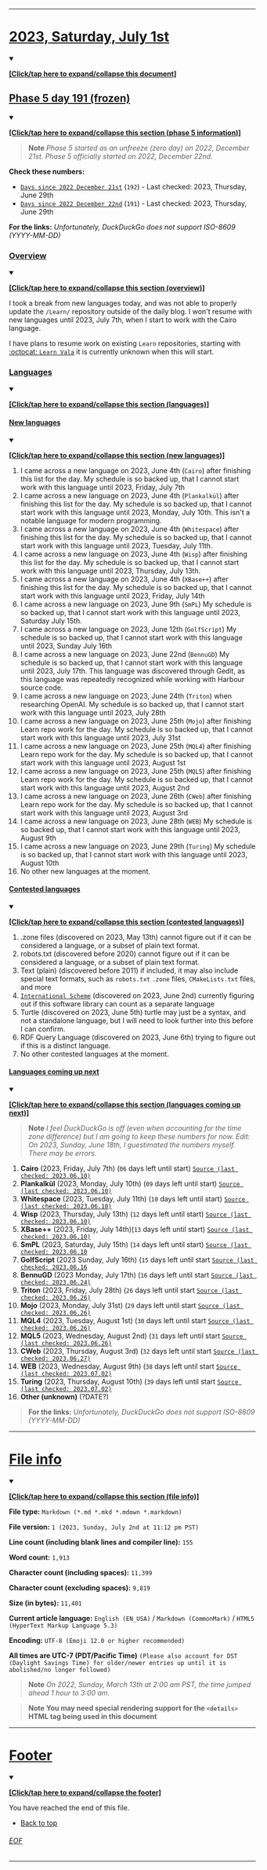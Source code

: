 	
***

# [2023, Saturday, July 1st](#2023-Saturday-July-1st)

<details open><summary><p lang="en"><b><u>[Click/tap here to expand/collapse this document]</u></b></p></summary>

## [Phase 5 day 191 (frozen)](#Phase-5-day-191-frozen)

<details open><summary><p lang="en"><b><u>[Click/tap here to expand/collapse this section (phase 5 information)]</u></b></p></summary>

> **Note** _Phase 5 started as an unfreeze (zero day) on 2022, December 21st. Phase 5 officially started on 2022, December 22nd._

**Check these numbers:**

- [`Days since 2022 December 21st`](https://duckduckgo.com/?q=days+since+december+21st+2022&t=ffab&ia=answer) (`192`) - Last checked: 2023, Thursday, June 29th
- [`Days since 2022 December 22nd`](https://duckduckgo.com/?q=days+since+december+22nd+2022&t=ffab&ia=answer) (`191`) - Last checked: 2023, Thursday, June 29th

**For the links:** _Unfortunately, DuckDuckGo does not support ISO-8609 (YYYY-MM-DD)_

</details>

### [Overview](#Overview)

<details open><summary><p lang="en"><b><u>[Click/tap here to expand/collapse this section (overview)]</u></b></p></summary>

I took a break from new languages today, and was not able to properly update the `/Learn/` repository outside of the daily blog. I won't resume with new languages until 2023, July 7th, when I start to work with the Cairo language.

I have plans to resume work on existing `Learn` repositories, starting with [:octocat: `Learn Vala`](https://github.com/seanpm2001/Learn-Vala/) it is currently unknown when this will start.

</details>

### [Languages](#Languages)

<details open><summary><p lang="en"><b><u>[Click/tap here to expand/collapse this section (languages)]</u></b></p></summary>

#### [New languages](#New-languages)

<details open><summary><p lang="en"><b><u>[Click/tap here to expand/collapse this section (new languages)]</u></b></p></summary>

1. I came across a new language on 2023, June 4th (`Cairo`) after finishing this list for the day. My schedule is so backed up, that I cannot start work with this language until 2023, Friday, July 7th
2. I came across a new language on 2023, June 4th (`Plankalkül`) after finishing this list for the day. My schedule is so backed up, that I cannot start work with this language until 2023, Monday, July 10th. This isn't a notable language for modern programming.
3. I came across a new language on 2023, June 4th (`Whitespace`) after finishing this list for the day. My schedule is so backed up, that I cannot start work with this language until 2023, Tuesday, July 11th.
4. I came across a new language on 2023, June 4th (`Wisp`) after finishing this list for the day. My schedule is so backed up, that I cannot start work with this language until 2023, Thursday, July 13th.
5. I came across a new language on 2023, June 4th (`XBase++`) after finishing this list for the day. My schedule is so backed up, that I cannot start work with this language until 2023, Friday, July 14th
6. I came across a new language on 2023, June 9th (`SmPL`) My schedule is so backed up, that I cannot start work with this language until 2023, Saturday July 15th.
7. I came across a new language on 2023, June 12th (`GolfScript`) My schedule is so backed up, that I cannot start work with this language until 2023, Sunday July 16th
8. I came across a new language on 2023, June 22nd (`BennuGD`) My schedule is so backed up, that I cannot start work with this language until 2023, July 17th. This language was discovered through Gedit, as this language was repeatedly recognized while working with Harbour source code.
9. I came across a new language on 2023, June 24th (`Triton`) when researching OpenAI. My schedule is so backed up, that I cannot start work with this language until 2023, July 28th
10. I came across a new language on 2023, June 25th (`Mojo`) after finishing Learn repo work for the day. My schedule is so backed up, that I cannot start work with this language until 2023, July 31st
11. I came across a new language on 2023, June 25th (`MQL4`) after finishing Learn repo work for the day. My schedule is so backed up, that I cannot start work with this language until 2023, August 1st
12. I came across a new language on 2023, June 25th (`MQL5`) after finishing Learn repo work for the day. My schedule is so backed up, that I cannot start work with this language until 2023, August 2nd
13. I came across a new language on 2023, June 26th (`CWeb`) after finishing Learn repo work for the day. My schedule is so backed up, that I cannot start work with this language until 2023, August 3rd
14. I came across a new language on 2023, June 28th (`WEB`) My schedule is so backed up, that I cannot start work with this language until 2023, August 9th
15. I came across a new language on 2023, June 29th (`Turing`) My schedule is so backed up, that I cannot start work with this language until 2023, August 10th
16. No other new languages at the moment.

</details> <!-- End: New languages !-->

#### [Contested languages](#Contested-languages)

<details open><summary><p lang="en"><b><u>[Click/tap here to expand/collapse this section (contested languages)]</u></b></p></summary>

1. .zone files (discovered on 2023, May 13th) cannot figure out if it can be considered a language, or a subset of plain text format.
2. robots.txt (discovered before 2020) cannot figure out if it can be considered a language, or a subset of plain text format.
3. Text (plain) (discovered before 2011) if included, it may also include special text formats, such as `robots.txt` `.zone` files, `CMakeLists.txt` files, and more
4. [`International Scheme`](https://github.com/metaphorm/international-scheme/) (discovered on 2023, June 2nd) currently figuring out if this software library can count as a separate language
5. Turtle (discovered on 2023, June 5th) turtle may just be a syntax, and not a standalone language, but I will need to look further into this before I can confirm.
6. RDF Query Language (discovered on 2023, June 6th) trying to figure out if this is a distinct language.
7. No other contested languages at the moment.

</details> <!-- End: Contested languages !-->

#### [Languages coming up next](#Languages-coming-up-next)

<details open><summary><p lang="en"><b><u>[Click/tap here to expand/collapse this section (languages coming up next)]</u></b></p></summary>

> **Note** _I feel DuckDuckGo is off (even when accounting for the time zone difference) but I am going to keep these numbers for now. Edit: On 2023, Sunday, June 18th, I guestimated the numbers myself. There may be errors._

1. **Cairo** (2023, Friday, July 7th) (`06` days left until start) [`Source (last checked: 2023.06.10)`](https://duckduckgo.com/?t=ffab&q=days+until+july+7th+2023&ia=answer)
2. **Plankalkül** (2023, Monday, July 10th) (`09` days left until start) [`Source (last checked: 2023.06.10)`](https://duckduckgo.com/?q=days+until+july+10th+2023&t=ffab&ia=answer)
3. **Whitespace** (2023, Tuesday, July 11th) (`10` days left until start) [`Source (last checked: 2023.06.10)`](https://duckduckgo.com/?q=days+until+july+11th+2023&t=ffab&ia=answer)
4. **Wisp** (2023, Thursday, July 13th) (`12` days left until start) [`Source (last checked: 2023.06.10)`](https://duckduckgo.com/?q=days+until+july+13th+2023&t=ffab&ia=answer)
5. **XBase++** (2023, Friday, July 14th)(`13` days left until start) [`Source (last checked: 2023.06.10)`](https://duckduckgo.com/?q=days+until+july+14th+2023&t=ffab&ia=answer)
6. **SmPL** (2023, Saturday, July 15th) (`14` days left until start) [`Source (last checked: 2023.06.10`](https://duckduckgo.com/?q=days+until+july+15th+2023&t=ffab&ia=answer)
7. **GolfScript** (2023 Sunday, July 16th) (`15` days left until start [`Source (last checked: 2023.06.16`](https://duckduckgo.com/?q=days+until+july+16th+2023&t=ffab&ia=answer)
8. **BennuGD** (2023 Monday, July 17th) (`16` days left until start [`Source (last checked: 2023.06.24)`](https://duckduckgo.com/?q=days+until+july+17th+2023&t=ffab&ia=answer)
9. **Triton** (2023, Friday, July 28th) (`26` days left until start [`Source (last checked: 2023.06.26)`](https://duckduckgo.com/?q=days+until+july+28th+2023&t=ffab&ia=answer)
10. **Mojo** (2023, Monday, July 31st) (`29` days left until start [`Source (last checked: 2023.06.26)`](https://duckduckgo.com/?q=days+until+july+31st+2023&t=ffab&ia=answer)
11. **MQL4** (2023, Tuesday, August 1st) (`30` days left until start [`Source (last checked: 2023.06.26)`](https://duckduckgo.com/?q=days+until+august-1st+2023&t=ffab&ia=answer)
12. **MQL5** (2023, Wednesday, August 2nd) (`31` days left until start [`Source (last checked: 2023.06.26)`](https://duckduckgo.com/?q=days+until+august-2nd+2023&t=ffab&ia=answer)
13. **CWeb** (2023, Thursday, August 3rd) (`32` days left until start [`Source (last checked: 2023.06.27)`](https://duckduckgo.com/?q=days+until+august-3rd+2023&t=ffab&ia=answer)
14. **WEB**  (2023, Wednesday, August 9th) (`38` days left until start [`Source (last checked: 2023.07.02)`](https://duckduckgo.com/?q=days+until+august-9th+2023&t=ffab&ia=answer)
15. **Turing** (2023, Thursday, August 10th) (`39` days left until start [`Source (last checked: 2023.07.02)`](https://duckduckgo.com/?q=days+until+august-9th+2023&t=ffab&ia=answer)
16. **Other (unknown)** (?DATE?)

> **For the links:** _Unfortunately, DuckDuckGo does not support ISO-8609 (YYYY-MM-DD)_

</details> <!-- End: Languages coming up next !-->

<!-- Today wasn't planned to be a development day for new repositories. I am taking a temporary break from it to work on other projects. If I can gather more languages, I might start phase 4 (2022) earlier. <!-- Work is being done to get the [`Learn`](https://github.com/seanpm2001/Learn/) repository back up to date, as I couldn't keep up in the last 3 days of phase 3 of 2022. The current phase finished yesterday (2022, Tuesday, November 29th) new repositories are expected to start being created at an unknown time in 2022 December. !--> 

</details> <!-- End: languages !-->
<!-- This is the end of phase 4 (2022) of the acceleration project for `seanpm2001/Learn`. !-->

***

# [File info](#File-info)

<details open><summary><p lang="en"><b><u>[Click/tap here to expand/collapse this section (file info)]</u></b></p></summary>

**File type:** `Markdown (*.md *.mkd *.mdown *.markdown)`

**File version:** `1 (2023, Sunday, July 2nd at 11:12 pm PST)`

**Line count (including blank lines and compiler line):** `155`

**Word count:** `1,913`

**Character count (including spaces):** `11,399`

**Character count (excluding spaces):** `9,819`

**Size (in bytes):** `11,401`

**Current article language:** `English (EN_USA)` / `Markdown (CommonMark)` / `HTML5 (HyperText Markup Language 5.3)`

**Encoding:** `UTF-8 (Emoji 12.0 or higher recommended)`

**All times are UTC-7 (PDT/Pacific Time)** `(Please also account for DST (Daylight Savings Time) for older/newer entries up until it is abolished/no longer followed)`

> **Note** _On 2022, Sunday, March 13th at 2:00 am PST, the time jumped ahead 1 hour to 3:00 am._

> **Note** **You may need special rendering support for the `<details>` HTML tag being used in this document**

</details>

</details>

***

# [Footer](#Footer)

<details open><summary><p lang="en"><b><u>[Click/tap here to expand/collapse the footer]</u></b></p></summary>

You have reached the end of this file.

- [Back to top](#2023-Saturday-July-1st)

</details>

###### [EOF](#EOF)

***
